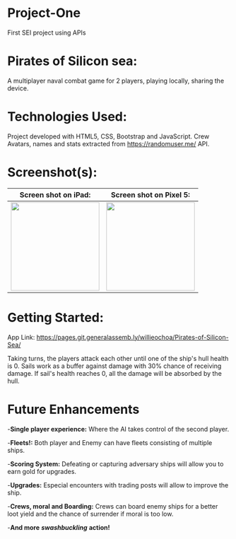 # Project-One

First SEI project using APIs
# Pirates of Silicon sea: 
A multiplayer naval combat game for 2 players, playing locally, sharing the device.

# Technologies Used:
Project developed with HTML5, CSS, Bootstrap and JavaScript.
Crew Avatars, names and stats extracted from https://randomuser.me/ API.

# Screenshot(s): 

|Screen shot on iPad:| Screen shot on Pixel 5:|
|       :---:        |          :---:         |
|<img src="https://git.generalassemb.ly/willieochoa/Pirates-of-Silicon-Sea/blob/main/assets/Screenshots/ipad_Screenshot.png" height="200" />| <img src="https://git.generalassemb.ly/willieochoa/Pirates-of-Silicon-Sea/blob/main/assets/Screenshots/pixel%205%20screenshot.png" height="200" />|






# Getting Started: 
App Link:
https://pages.git.generalassemb.ly/willieochoa/Pirates-of-Silicon-Sea/

Taking turns, the players attack each other until one of the ship's hull health is 0. Sails work as a buffer against damage with 30% chance of receiving damage. If sail's health reaches 0, all the damage will be absorbed by the hull.

# Future Enhancements
-**Single player experience:** Where the AI takes control of the second player.

-**Fleets!:** Both player and Enemy can have fleets consisting of multiple ships.

-**Scoring System:** Defeating or capturing adversary ships will allow you to earn gold for upgrades.

-**Upgrades:** Especial encounters with trading posts will allow to improve the ship.

-**Crews, moral and Boarding:** Crews can board enemy ships for a better loot yield and the chance of surrender if moral is too low.

-**And more** ***swashbuckling*** **action!**
